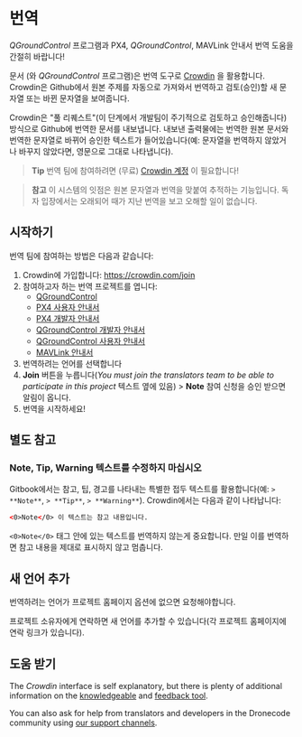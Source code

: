 # 번역

*QGroundControl* 프로그램과 PX4, *QGroundControl*, MAVLink 안내서 번역 도움을 간절히 바랍니다!

문서 (와 *QGroundControl* 프로그램)은 번역 도구로 [Crowdin](https://crowdin.com) 을 활용합니다. Crowdin은 Github에서 원본 주제를 자동으로 가져와서 번역하고 검토(승인)할 새 문자열 또는 바뀐 문자열을 보여줍니다.

Crowdin은 "풀 리퀘스트"(이 단계에서 개발팀이 주기적으로 검토하고 승인해줍니다) 방식으로 Github에 번역한 문서를 내보냅니다. 내보낸 출력물에는 번역한 원본 문서와 번역한 문자열로 바뀌어 승인한 텍스트가 들어있습니다(예: 문자열을 번역하지 않았거나 바꾸지 않았다면, 영문으로 그대로 나타냅니다).

> **Tip** 번역 팀에 참여하려면 (무료) [Crowdin 계정](https://crowdin.com/join) 이 필요합니다!

<span></span>

> **참고** 이 시스템의 잇점은 원본 문자열과 번역을 맞붙여 추적하는 기능입니다. 독자 입장에서는 오래되어 때가 지난 번역을 보고 오해할 일이 없습니다.

## 시작하기

번역 팀에 참여하는 방법은 다음과 같습니다:

1. Crowdin에 가입합니다: https://crowdin.com/join
2. 참여하고자 하는 번역 프로젝트를 엽니다: 
    - [QGroundControl](https://crowdin.com/project/qgroundcontrol)
    - [PX4 사용자 안내서](https://crowdin.com/project/px4-user-guide)
    - [PX4 개발자 안내서](https://crowdin.com/project/px4-developer-guide)
    - [QGroundControl 개발자 안내서](https://crowdin.com/project/qgroundcontrol-developer-guide)
    - [QGroundControl 사용자 안내서](https://crowdin.com/project/qgroundcontrol-user-guide)
    - [MAVLink 안내서](https://crowdin.com/project/mavlink)
3. 번역하려는 언어를 선택합니다
4. **Join** 버튼을 누릅니다(*You must join the translators team to be able to participate in this project* 텍스트 옆에 있음) > **Note** 참여 신청을 승인 받으면 알림이 옵니다.
5. 번역을 시작하세요!

## 별도 참고

### Note, Tip, Warning 텍스트를 수정하지 마십시오

Gitbook에서는 참고, 팁, 경고를 나타내는 특별한 접두 텍스트를 활용합니다(예: `> **Note**`, `> **Tip**`, `> **Warning**`). Crowdin에서는 다음과 같이 나타납니다:

```html
<0>Note</0> 이 텍스트는 참고 내용입니다.
```

`<0>Note</0>` 태그 안에 있는 텍스트를 번역하지 않는게 중요합니다. 만일 이를 번역하면 참고 내용을 제대로 표시하지 않고 멈춥니다.

## 새 언어 추가

번역하려는 언어가 프로젝트 홈페이지 옵션에 없으면 요청해야합니다.

프로젝트 소유자에게 연락하면 새 언어를 추가할 수 있습니다(각 프로젝트 홈페이지에 연락 링크가 있습니다).

## 도움 받기

The *Crowdin* interface is self explanatory, but there is plenty of additional information on the [knowledgeable](https://support.crowdin.com/) and [feedback tool](https://crowdin.uservoice.com/forums/31787-collaborative-translation-tool).

You can also ask for help from translators and developers in the Dronecode community using [our support channels](../README.md#support).
